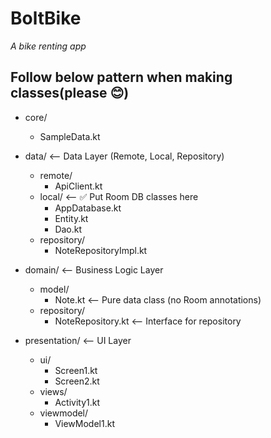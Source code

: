 # BoltBike
_A bike renting app_

## Follow below pattern when making classes(please 😊)

- core/
    - SampleData.kt

- data/                         <-- Data Layer (Remote, Local, Repository)
    - remote/
        - ApiClient.kt
    - local/                    <-- ✅ Put Room DB classes here
        - AppDatabase.kt
        - Entity.kt
        - Dao.kt
    - repository/
        - NoteRepositoryImpl.kt

- domain/                       <-- Business Logic Layer
    - model/
        - Note.kt              <-- Pure data class (no Room annotations)
    - repository/
        - NoteRepository.kt    <-- Interface for repository

- presentation/                <-- UI Layer
    - ui/
        - Screen1.kt
        - Screen2.kt
    - views/
        - Activity1.kt
    - viewmodel/
        - ViewModel1.kt
